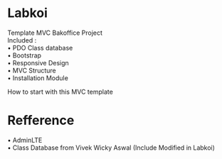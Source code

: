 # Labkoi<br>
Template MVC Bakoffice Project<br>
Included : <br>
• PDO Class database <br>
• Bootstrap  <br>
• Responsive Design <br>
• MVC Structure <br>
• Installation Module <br>

How to start with this MVC template <br>
# Refference <br>
• AdminLTE <br>
• Class Database from Vivek Wicky Aswal (Include Modified in Labkoi) <br>
